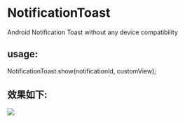 # NotificationToast
Android Notification Toast without any device compatibility

## usage:
NotificationToast.show(notificationId, customView);

## 效果如下:
![](https://img2018.cnblogs.com/blog/1020339/201905/1020339-20190522122826145-906885540.png)



